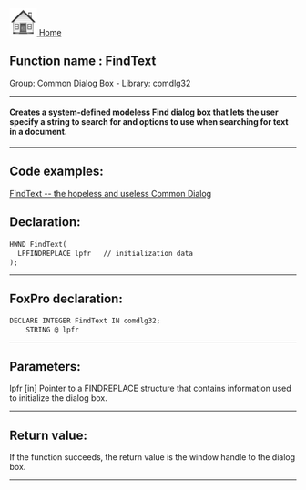 [<img src="../../images/home.png"> Home ](https://github.com/VFPX/Win32API)  

## Function name : FindText
Group: Common Dialog Box - Library: comdlg32    
***  


#### Creates a system-defined modeless Find dialog box that lets the user specify a string to search for and options to use when searching for text in a document.
***  


## Code examples:
[FindText -- the hopeless and useless Common Dialog](../../samples/sample_160.md)  

## Declaration:
```foxpro  
HWND FindText(
  LPFINDREPLACE lpfr   // initialization data
);  
```  
***  


## FoxPro declaration:
```foxpro  
DECLARE INTEGER FindText IN comdlg32;
	STRING @ lpfr  
```  
***  


## Parameters:
lpfr 
[in] Pointer to a FINDREPLACE structure that contains information used to initialize the dialog box.  
***  


## Return value:
If the function succeeds, the return value is the window handle to the dialog box.  
***  

